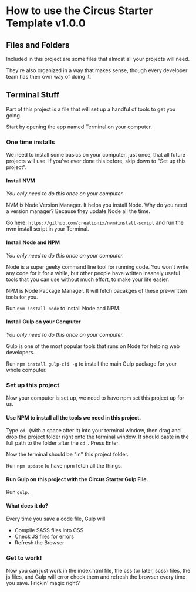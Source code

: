 # How to use the Circus Starter Template v1.0.0

## Files and Folders
Included in this project are some files that almost all your projects will need. 

They're also organized in a way that makes sense, though every developer team has their own way of doing it.

## Terminal Stuff
Part of this project is a file that will set up a handful of tools to get you going.

Start by opening the app named Terminal on your computer.


### One time installs

We need to install some basics on your computer, just once, that all future projects will use. If you've ever done this before, skip down to "Set up this project".
#### Install NVM
*You only need to do this once on your computer.*

NVM is Node Version Manager. It helps you install Node. Why do you need a version manager? Because they update Node all the time. 

Go here: `https://github.com/creationix/nvm#install-script` and run the nvm install script in your Terminal.

#### Install Node and NPM
*You only need to do this once on your computer.*

Node is a super geeky command line tool for running code. You won't write any code for it for a while, but other people have written insanely useful tools that you can use without much effort, to make your life easier.

NPM is Node Package Manager. It will fetch pacakges of these pre-written tools for you.

Run `nvm install node` to install Node and NPM.

#### Install Gulp on your Computer
*You only need to do this once on your computer.*

Gulp is one of the most popular tools that runs on Node for helping web developers.

Run `npm install gulp-cli -g` to install the main Gulp package for your whole computer.

### Set up this project

Now your computer is set up, we need to have npm set this project up for us.

#### Use NPM to install all the tools we need in this project.

Type `cd ` (with a space after it) into your terminal window, then drag and drop the project folder right onto the terminal window. It should paste in the full path to the folder after the `cd `. Press Enter.

Now the terminal should be "in" this project folder.

Run `npm update` to have npm fetch all the things.

#### Run Gulp on this project with the Circus Starter Gulp File.
Run `gulp`.

#### What does it do?
Every time you save a code file, Gulp will
- Compile SASS files into CSS
- Check JS files for errors
- Refresh the Browser

### Get to work!
Now you can just work in the index.html file, the css (or later, scss) files, the js files, and Gulp will error check them and refresh the browser every time you save. Frickin' magic right?